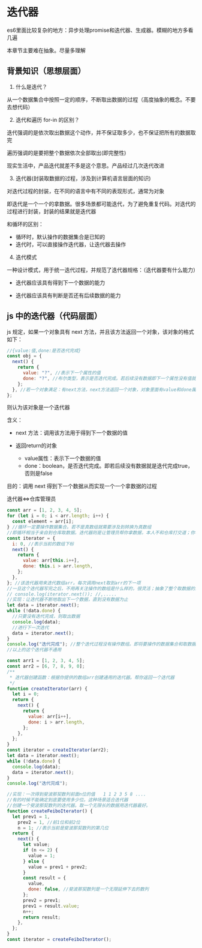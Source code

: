 # 迭代器

es6里面比较复杂的地方：异步处理promise和迭代器、生成器。模糊的地方多看几遍

本章节主要难在抽象。尽量多理解

## 背景知识（思想层面）

1. 什么是迭代？

从一个数据集合中按照一定的顺序，不断取出数据的过程（高度抽象的概念。不要去想代码）

2. 迭代和遍历 for-in 的区别？

迭代强调的是依次取出数据这个动作，并不保证取多少，也不保证把所有的数据取完

遍历强调的是要把整个数据依次全部取出(即完整性)

现实生活中，产品迭代就差不多是这个意思。产品经过几次迭代改进

3. 迭代器(封装取数据的过程，涉及到计算机语言层面的知识)

对迭代过程的封装，在不同的语言中有不同的表现形式，通常为对象

即迭代是一个一个的拿数据。很多场景都可能迭代，为了避免重复代码。对迭代的过程进行封装，封装的结果就是迭代器

和循环的区别：
- 循环时，默认操作的数据集合是已知的
- 迭代时，可以直接操作迭代器，让迭代器去操作

4. 迭代模式

一种设计模式，用于统一迭代过程，并规范了迭代器规格：（迭代器要有什么能力）

- 迭代器应该具有得到下一个数据的能力

- 迭代器应该具有判断是否还有后续数据的能力

## js 中的迭代器（代码层面）

js 规定，如果一个对象具有 next 方法，并且该方法返回一个对象，该对象的格式如下：

```js
//{value:值,done:是否迭代完成}
const obj = {
  next() {
    return {
      value: "?", //表示下一个属性的值
      done: "?", //布尔类型，表示是否迭代完成。若后续没有数据即下一个属性没有值就是迭代完成
    };
  }, //若一个对象满足：有next方法，next方法返回一个对象，对象里面有value和done属性。可以认为该对象是一个迭代器
};
```

则认为该对象是一个迭代器

含义：

- next 方法：调用该方法用于得到下一个数据的值

- 返回return的对象
  - value属性：表示下一个数据的值
  - done：boolean，是否迭代完成。即若后续没有数据就是迭代完成true，否则是false

目的：调用 next 得到下一个数据从而实现一个一个拿数据的过程

迭代器<=>仓库管理员

```js
const arr = [1, 2, 3, 4, 5];
for (let i = 0; i < arr.length; i++) {
  const element = arr[i];
} //循环一定要操作数据集合。若不是真数组就需要涉及到转换为真数组
//即循环相当于亲自到仓库取数据。迭代器则是让管理员帮你拿数据，本人不和仓库打交道；你不用管他是怎么拿的
const iterator = {
  i: 0, //表示当前的数组下标
  next() {
    return {
      value: arr[this.i++],
      done: this.i > arr.length,
    };
  },
}; //该迭代器用来迭代数组arr。每次调用next取到arr的下一项
//一旦这个迭代器写完之后，不用再关注操作的数组是什么样的，很灵活；抽象了整个取数据的过程。想调用几次调用几次
// console.log(iterator.next()); //,.....
//实现：让迭代器不断地取出下一个数据，直到没有数据为止
let data = iterator.next();
while (!data.done) {
  //只要没有迭代完成，则取出数据  
  console.log(data);
  //进行下一次迭代
  data = iterator.next();
}
console.log("迭代完成"); //整个迭代过程没有操作数组。即将要操作的数据集合和取数据的过程分开
//以上的这个迭代器不通用
```

```js
const arr1 = [1, 2, 3, 4, 5];
const arr2 = [6, 7, 8, 9, 0];
/**
 * 迭代器创建函数：根据你提供的数组arr创建通用的迭代器。帮你返回一个迭代器
 */
function createIterator(arr) {
  let i = 0;
  return {
    next() {
      return {
        value: arr[i++],
        done: i > arr.length,
      };
    },
  };
}
const iterator = createIterator(arr2);
let data = iterator.next();
while (!data.done) {
  console.log(data);
  data = iterator.next();
}
console.log("迭代完成");
```

```js
//实现：一次得到斐波那契数列前面n位的值   1 1 2 3 5 8 ....
//有的时候不能确定到底要使用多少位。这种场景适合迭代器
//创建一个斐波那契数列的迭代器。取一个无限长的数据用迭代器最好。
function createFeiboIterator() {
  let prev1 = 1,
    prev2 = 1, //前1位和前2位
    n = 1; //表示当前是斐波那契数列的第几位
  return {
    next() {
      let value;
      if (n <= 2) {
        value = 1;
      } else {
        value = prev1 + prev2;
      }
      const result = {
        value,
        done: false, //斐波那契数列是一个无限延伸下去的数列
      };
      prev2 = prev1;
      prev1 = result.value;
      n++;
      return result;
    },
  };
}
const iterator = createFeiboIterator();
```